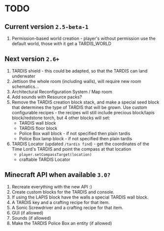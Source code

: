 # TODO

## Current version `2.5-beta-1`
1. Permission-based world creation - player's without permission use the default world, those with it get a TARDIS_WORLD

## Next version `2.6+`
1. TARDIS shield - this could be adapted, so that the TARDIS can land underwater
2. Jettison the whole room (including walls), will require new room schematics...
3. Architectural Reconfiguration System / Map room
4. Add sounds with Resource packs?
5. Remove the TARDIS creation block stack, and make a special seed block that determines the type of TARDIS that will be grown. Use custom configurable recipes - the recipes will still include precious block/lapis block/redstone torch, but 4 other blocks will set:
    * TARDIS wall block
    * TARDIS floor block
    * Police Box wall block - if not specified then plain tardis
    * Police Box lamp block - if not specified then plain tardis
6. TARDIS Locator (updated `/tardis find`) - get the coordinates of the Time Lord's TARDIS and point the compass at that location
    * `player.setCompassTarget(location) `
    * craftable TARDIS Locator

## Minecraft API when available `3.0?`
1. Recreate everything with the new API :)
2. Create custom blocks for the TARDIS and console.
3. If using the LAPIS block have the walls a special TARDIS wall block.
4. A TARDIS key and a crafting recipe for that item.
5. A Sonic Screwdriver and a crafting recipe for that item.
6. GUI (if allowed)
7. Sounds (if allowed)
8. Make the TARDIS Police Box an entity (if allowed)
